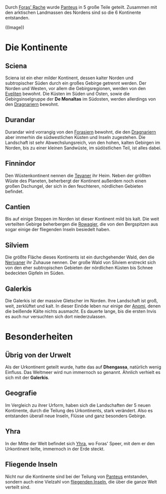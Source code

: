 Durch [Foras' Rache](Foras'%20Rache.md) wurde [Panteus](Panteus.md) in 5 große Teile geteilt. Zusammen mit den arktischen Landmassen des Nordens sind so die 6 Kontinente entstanden.

((Image))
# Die Kontinente
## Sciena
Sciena ist ein eher milder Kontinent, dessen kalter Norden und subtropischer Süden durch ein großes Gebirge getrennt werden. Der Norden und Westen, vor allem die Gebirgsregionen, werden von den [Eveliten](Die%20Eveliten) bewohnt. Die Küsten im Süden und Osten, sowie die
Gebirgsinselgruppe der **De Monaltas** im Südosten, werden allerdings von den [Dragnariern](Die%20Dragnarier) bewohnt.
## Durandar
Durandar wird vorrangig von den [Forasiern](Die%20Foraiser) bewohnt, die den [Dragnariern](Die%20Dragnarier) aber immerhin die südwestlichen Küsten und Inseln zugestehen. Die Landschaft ist sehr Abwechslungsreich, von den hohen, kalten Gebirgen im Norden, bis zu einer kleinen Sandwüste, im
südöstlichen Teil, ist alles dabei.
## Finnindor
Den Wüstenkontinent nennen die [Teyaner](Die%20Teyaner) ihr Heim. Neben der größten Wüste des Planeten, beherbergt der Kontinent außerdem noch einen großen Dschungel, der sich in den feuchteren, nördlichen Gebieten befindet.
## Cantien
Bis auf einige Steppen im Norden ist dieser Kontinent mild bis kalt. Die weit verteilten Gebirge beherbergen die [Rowagier](Die%20Rowagier.md), die von den Bergspitzen aus sogar einige der fliegenden Inseln besiedelt haben.
## Silviem
Die größte Fläche dieses Kontinents ist ein durchgehender Wald, den die [Nerivaner](Die%20Nerivaner.md) ihr Zuhause nennen. Der große Wald von Silviem erstreckt sich von den eher subtropischen Gebieten der nördlichen Küsten bis Schnee bedeckten Gipfeln im Süden.
## Galerkis
Die Galerkis ist der massive Gletscher im Norden. Ihre Landschaft ist groß, weit, zerklüftet und kalt. In dieser Einöde leben nur einige der [Anomi](Die%20Anomi.md), denen die beißende Kälte nichts ausmacht. Es dauerte lange, bis die ersten Invis es auch nur versuchten sich dort niederzulassen.

# Besonderheiten

## Übrig von der Urwelt
Als der Urkontinent geteilt wurde, hatte das auf **Dhengassa**, natürlich wenig Einfluss. Das Weltmeer wird nun immernoch so genannt. Ähnlich verhielt es sich mit der **Galerkis**.
## Geografie
Im Vergleich zu ihrer Urform, haben sich die Landschaften der 5 neuen Kontinente, durch die Teilung des Urkontinents, stark verändert. Also es entstanden überall neue Inseln, Flüsse und ganz besonders Gebirge.
## Yhra
In der Mitte der Welt befindet sich [Yhra](Yhra.md), wo Foras' Speer, mit dem er den Urkontinent teilte, immernoch in der Erde steckt.
## Fliegende Inseln
Nicht nur die Kontinente sind bei der Teilung von [Panteus](Panteus.md) entstanden, sondern auch eine Vielzahl von [fliegenden Inseln](Die%20Fliegenden%20Inseln.md), die über die ganze Welt verteilt sind.